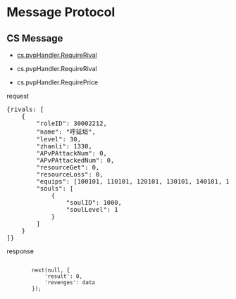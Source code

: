 # Message Protocol

## CS Message
* [cs.pvpHandler.RequireRival](#cs.pvpHandler.RequireRival)

* cs.pvpHandler.RequireRival
* cs.pvpHandler.RequirePrice

request

<pre>
{rivals: [
    {
        "roleID": 30002212,
        "name": "呼延垣",
        "level": 30,
        "zhanli": 1330,
        "APvPAttackNum": 0,
        "APvPAttackedNum": 0,
        "resourceGet": 0,
        "resourceLoss": 0,
        "equips": [100101, 110101, 120101, 130101, 140101, 150101, 160101],
        "souls": [
            {
                "soulID": 1000,
                "soulLevel": 1
            }
        ]
    }
]}
</pre>



response
<pre><code>
        next(null, {
            'result': 0,
            'revenges': data
        });
</code></pre>